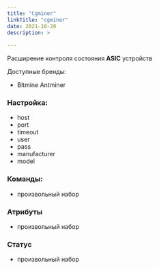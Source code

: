 ```yaml
---
title: "Cgminer"
linkTitle: "cgminer"
date: 2021-10-20
description: >
  
---
```


Расширение контроля состояния **ASIC** устройств

Доступные бренды:

* Bitmine Antminer

### Настройка:

* host
* port
* timeout
* user
* pass
* manufacturer
* model

### Команды:

* произвольный набор

### Атрибуты

* произвольный набор

### Статус

* произвольный набор
